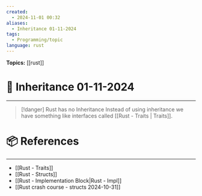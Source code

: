 ```yaml
---
created:
  - 2024-11-01 00:32
aliases:
  - Inheritance 01-11-2024
tags:
  - Programming/topic
language: rust
---
```


**Topics:** [[rust]]

# 📃 Inheritance 01-11-2024

---
> [!danger] Rust has no Inheritance
> Instead of using inheritance we have something like interfaces called [[Rust - Traits | Traits]].

# 📦 References

---
- [[Rust - Traits]]
- [[Rust - Structs]]
- [[Rust - Implementation Block|Rust - Impl]]
- [[Rust crash course - structs 2024-10-31]]
